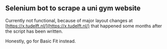 ## Selenium bot to scrape a uni gym website

Currently not functional, because of major layout changes at [https://x.tudelft.nl/](https://x.tudelft.nl/) that happened some months after the script has been written.

Honestly, go for Basic Fit instead.
